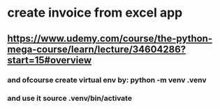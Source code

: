 # create invoice from excel app
## https://www.udemy.com/course/the-python-mega-course/learn/lecture/34604286?start=15#overview
### and ofcourse create virtual env by: python -m venv .venv
### and use it source .venv/bin/activate

